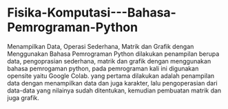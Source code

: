 # Fisika-Komputasi---Bahasa-Pemrograman-Python
Menampilkan Data, Operasi Sederhana, Matrik dan Grafik dengan Menggunakan Bahasa Pemrograman Python
dilakukan penampilan berupa data, pengoprasian sederhana, matrik dan grafik dengan menggunakan bahasa pemrogaman python, pada pemrograman kali ini digunakan opensite yaitu Google Colab. yang pertama dilakukan adalah penampilan data dengan menampilkan data dan juga karakter, lalu pengoperasian dari data-data yang nilainya sudah ditentukan, kemudian pembuatan matrik dan juga grafik. 
